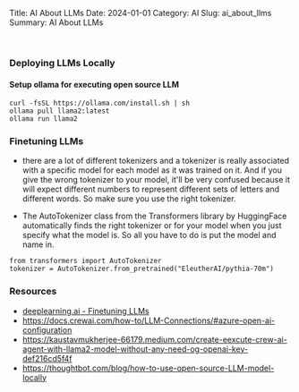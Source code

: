 Title: AI About LLMs
Date: 2024-01-01
Category: AI
Slug: ai_about_llms
Summary: AI About LLMs

<br>

### Deploying LLMs Locally

#### Setup ollama for executing open source LLM
```
curl -fsSL https://ollama.com/install.sh | sh
ollama pull llama2:latest
ollama run llama2
```

### Finetuning LLMs

* there are a lot of different tokenizers and a tokenizer is really associated with 
a specific model for each model as it was trained on it. And if you give the wrong tokenizer to your model, it'll 
be very confused because it will expect different numbers to represent different sets of letters 
and different words. So make sure you use the right tokenizer.

* The AutoTokenizer class from the Transformers library by HuggingFace automatically finds the right tokenizer or for your 
model when you just specify what the model is. So all you have to do is put the model and name in.

```
from transformers import AutoTokenizer
tokenizer = AutoTokenizer.from_pretrained("EleutherAI/pythia-70m")
```


### Resources

* [deeplearning.ai - Finetuning LLMs](https://www.deeplearning.ai/short-courses/finetuning-large-language-models/)
* https://docs.crewai.com/how-to/LLM-Connections/#azure-open-ai-configuration
* https://kaustavmukherjee-66179.medium.com/create-eexcute-crew-ai-agent-with-llama2-model-without-any-need-og-openai-key-def216cd5f4f
* https://thoughtbot.com/blog/how-to-use-open-source-LLM-model-locally

